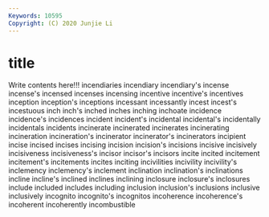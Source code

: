 ```yaml
---
Keywords: 10595
Copyright: (C) 2020 Junjie Li
---
```


# title

Write contents here!!!
incendiaries 
incendiary 
incendiary's 
incense 
incense's 
incensed 
incenses
incensing 
incentive 
incentive's 
incentives 
inception 
inception's 
inceptions 
incessant 
incessantly 
incest
incest's 
incestuous 
inch 
inch's 
inched 
inches 
inching 
inchoate 
incidence 
incidence's
incidences 
incident 
incident's 
incidental 
incidental's 
incidentally 
incidentals 
incidents 
incinerate 
incinerated
incinerates 
incinerating 
incineration 
incineration's 
incinerator 
incinerator's 
incinerators 
incipient 
incise 
incised
incises 
incising 
incision 
incision's 
incisions 
incisive 
incisively 
incisiveness 
incisiveness's 
incisor
incisor's 
incisors 
incite 
incited 
incitement 
incitement's 
incitements 
incites 
inciting 
incivilities
incivility 
incivility's 
inclemency 
inclemency's 
inclement 
inclination 
inclination's 
inclinations 
incline 
incline's
inclined 
inclines 
inclining 
inclosure 
inclosure's 
inclosures 
include 
included 
includes 
including
inclusion 
inclusion's 
inclusions 
inclusive 
inclusively 
incognito 
incognito's 
incognitos 
incoherence 
incoherence's
incoherent 
incoherently 
incombustible 
